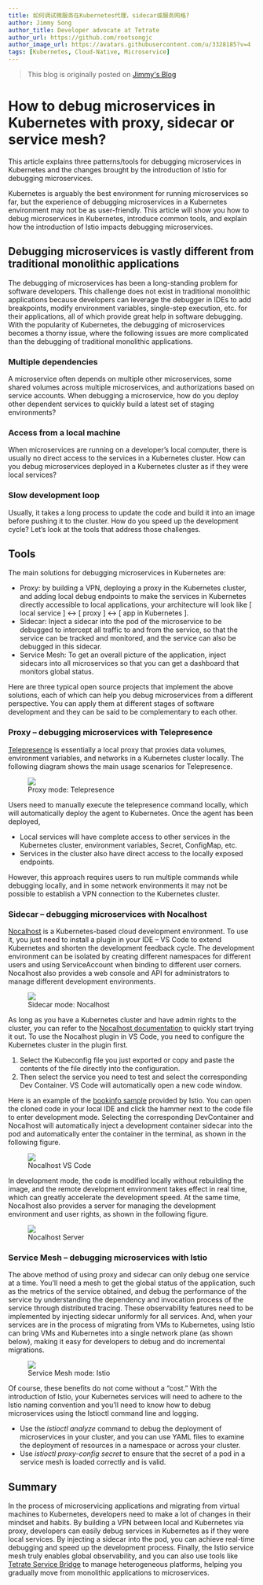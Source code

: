 ```yaml
---
title: 如何调试微服务在Kubernetes代理，sidecar或服务网格?
author: Jimmy Song
author_title: Developer advocate at Tetrate
author_url: https://github.com/rootsongjc
author_image_url: https://avatars.githubusercontent.com/u/3328185?v=4
tags: [Kubernetes, Cloud-Native, Microservice]
---
```


> This blog is originally posted on [Jimmy's Blog](https://jimmysong.io/en/blog/how-to-debug-microservices-in-kubernetes-with-proxy-sidecar-or-service-mesh/)

# How to debug microservices in Kubernetes with proxy, sidecar or service mesh?

This article explains three patterns/tools for debugging microservices in Kubernetes and the changes brought by the introduction of Istio for debugging microservices.

Kubernetes is arguably the best environment for running microservices so far, but the experience of debugging microservices in a Kubernetes environment may not be as user-friendly. This article will show you how to debug microservices in Kubernetes, introduce common tools, and explain how the introduction of Istio impacts debugging microservices.

## Debugging microservices is vastly different from traditional monolithic applications

The debugging of microservices has been a long-standing problem for software developers. This challenge does not exist in traditional monolithic applications because developers can leverage the debugger in IDEs to add breakpoints, modify environment variables, single-step execution, etc. for their applications, all of which provide great help in software debugging. With the popularity of Kubernetes, the debugging of microservices becomes a thorny issue, where the following issues are more complicated than the debugging of traditional monolithic applications.

### Multiple dependencies

A microservice often depends on multiple other microservices, some shared volumes across multiple microservices, and authorizations based on service accounts. When debugging a microservice, how do you deploy other dependent services to quickly build a latest set of staging environments?

### Access from a local machine

When microservices are running on a developer’s local computer, there is usually no direct access to the services in a Kubernetes cluster. How can you debug microservices deployed in a Kubernetes cluster as if they were local services?

### Slow development loop

Usually, it takes a long process to update the code and build it into an image before pushing it to the cluster. How do you speed up the development cycle? Let’s look at the tools that address those challenges.

## Tools

The main solutions for debugging microservices in Kubernetes are:

- Proxy: by building a VPN, deploying a proxy in the Kubernetes cluster, and adding local debug endpoints to make the services in Kubernetes directly accessible to local applications, your architecture will look like [ local service ] <-> [ proxy ] <-> [ app in Kubernetes ].
- Sidecar: Inject a sidecar into the pod of the microservice to be debugged to intercept all traffic to and from the service, so that the service can be tracked and monitored, and the service can also be debugged in this sidecar.
- Service Mesh: To get an overall picture of the application, inject sidecars into all microservices so that you can get a dashboard that monitors global status.

Here are three typical open source projects that implement the above solutions, each of which can help you debug microservices from a different perspective. You can apply them at different stages of software development and they can be said to be complementary to each other.

### Proxy – debugging microservices with Telepresence

[Telepresence](https://www.telepresence.io/) is essentially a local proxy that proxies data volumes, environment variables, and networks in a Kubernetes cluster locally. The following diagram shows the main usage scenarios for Telepresence.

<figure className="img-frame">
  <img className="gif-img" src="../../img/blog/how-to-debug-microservices/telepresence.jpeg" />
  <figcaption>Proxy mode: Telepresence</figcaption>
</figure>

Users need to manually execute the telepresence command locally, which will automatically deploy the agent to Kubernetes. Once the agent has been deployed,

- Local services will have complete access to other services in the Kubernetes cluster, environment variables, Secret, ConfigMap, etc.
- Services in the cluster also have direct access to the locally exposed endpoints.

However, this approach requires users to run multiple commands while debugging locally, and in some network environments it may not be possible to establish a VPN connection to the Kubernetes cluster.

### Sidecar – debugging microservices with Nocalhost

[Nocalhost](https://nocalhost.dev/) is a Kubernetes-based cloud development environment. To use it, you just need to install a plugin in your IDE – VS Code to extend Kubernetes and shorten the development feedback cycle. The development environment can be isolated by creating different namespaces for different users and using ServiceAccount when binding to different user corners. Nocalhost also provides a web console and API for administrators to manage different development environments.

<figure className="img-frame">
  <img className="gif-img" src="../../img/blog/how-to-debug-microservices/sidecar-nocalhost.jpeg" />
  <figcaption>Sidecar mode: Nocalhost</figcaption>
</figure>

As long as you have a Kubernetes cluster and have admin rights to the cluster, you can refer to the [Nocalhost documentation](/docs/quick-start) to quickly start trying it out. To use the Nocalhost plugin in VS Code, you need to configure the Kubernetes cluster in the plugin first.

1. Select the Kubeconfig file you just exported or copy and paste the contents of the file directly into the configuration.
2. Then select the service you need to test and select the corresponding Dev Container. VS Code will automatically open a new code window.

Here is an example of the [bookinfo sample](https://istio.io/latest/docs/examples/bookinfo/) provided by Istio. You can open the cloned code in your local IDE and click the hammer next to the code file to enter development mode. Selecting the corresponding DevContainer and Nocalhost will automatically inject a development container sidecar into the pod and automatically enter the container in the terminal, as shown in the following figure.

<figure className="img-frame">
  <img className="gif-img" src="../../img/blog/how-to-debug-microservices/nocalhost-vs-code.jpeg" />
  <figcaption>Nocalhost VS Code</figcaption>
</figure>

In development mode, the code is modified locally without rebuilding the image, and the remote development environment takes effect in real time, which can greatly accelerate the development speed. At the same time, Nocalhost also provides a server for managing the development environment and user rights, as shown in the following figure.

<figure className="img-frame">
  <img className="gif-img" src="../../img/blog/how-to-debug-microservices/nocalhost-web-admin.jpeg" />
  <figcaption>Nocalhost Server</figcaption>
</figure>

### Service Mesh – debugging microservices with Istio

The above method of using proxy and sidecar can only debug one service at a time. You’ll need a mesh to get the global status of the application, such as the metrics of the service obtained, and debug the performance of the service by understanding the dependency and invocation process of the service through distributed tracing. These observability features need to be implemented by injecting sidecar uniformly for all services. And, when your services are in the process of migrating from VMs to Kubernetes, using Istio can bring VMs and Kubernetes into a single network plane (as shown below), making it easy for developers to debug and do incremental migrations.

<figure className="img-frame">
  <img className="gif-img" src="../../img/blog/how-to-debug-microservices/istio-service-mesh.jpeg" />
  <figcaption>Service Mesh mode: Istio</figcaption>
</figure>

Of course, these benefits do not come without a “cost.” With the introduction of Istio, your Kubernetes services will need to adhere to the Istio naming convention and you’ll need to know how to debug microservices using the Istioctl command line and logging.

- Use the _istioctl analyze_ command to debug the deployment of microservices in your cluster, and you can use YAML files to examine the deployment of resources in a namespace or across your cluster.
- Use _istioctl proxy-config secret_ to ensure that the secret of a pod in a service mesh is loaded correctly and is valid.

## Summary

In the process of microservicing applications and migrating from virtual machines to Kubernetes, developers need to make a lot of changes in their mindset and habits. By building a VPN between local and Kubernetes via proxy, developers can easily debug services in Kubernetes as if they were local services. By injecting a sidecar into the pod, you can achieve real-time debugging and speed up the development process. Finally, the Istio service mesh truly enables global observability, and you can also use tools like [Tetrate Service Bridge](https://www.tetrate.io/tetrate-service-bridge/) to manage heterogeneous platforms, helping you gradually move from monolithic applications to microservices.
